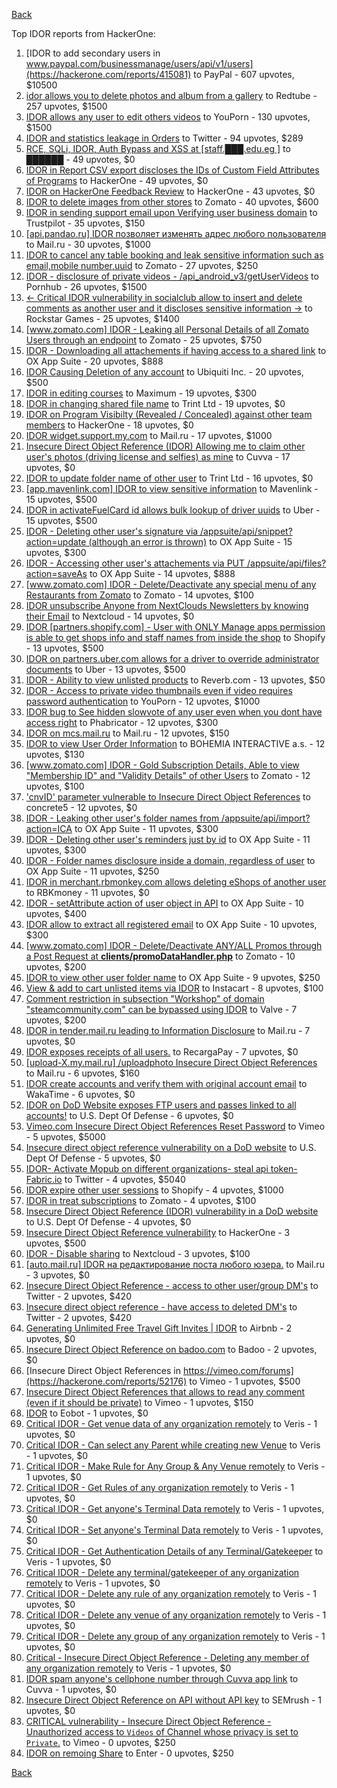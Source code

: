 [Back](../README.md)

Top IDOR reports from HackerOne:

1. [IDOR to add secondary users in www.paypal.com/businessmanage/users/api/v1/users](https://hackerone.com/reports/415081) to PayPal - 607 upvotes, $10500
2. [idor allows you to delete photos and album from a gallery](https://hackerone.com/reports/380410) to Redtube - 257 upvotes, $1500
3. [IDOR allows any user to edit others videos](https://hackerone.com/reports/681473) to YouPorn - 130 upvotes, $1500
4. [IDOR and statistics leakage in Orders](https://hackerone.com/reports/544329) to Twitter - 94 upvotes, $289
5. [RCE, SQLi, IDOR, Auth Bypass and XSS at [staff.███.edu.eg ]](https://hackerone.com/reports/404874) to ██████ - 49 upvotes, $0
6. [IDOR in Report CSV export discloses the IDs of Custom Field Attributes of Programs](https://hackerone.com/reports/510759) to HackerOne - 49 upvotes, $0
7. [IDOR on HackerOne Feedback Review](https://hackerone.com/reports/262661) to HackerOne - 43 upvotes, $0
8. [IDOR to delete images from other stores](https://hackerone.com/reports/404797) to Zomato - 40 upvotes, $600
9. [IDOR in sending support email upon Verifying user business domain](https://hackerone.com/reports/592090) to Trustpilot - 35 upvotes, $150
10. [[api.pandao.ru] IDOR позволяет изменять адрес любого пользователя](https://hackerone.com/reports/484339) to Mail.ru - 30 upvotes, $1000
11. [IDOR to cancel any table booking and leak sensitive information such as email,mobile number,uuid](https://hackerone.com/reports/265258) to Zomato - 27 upvotes, $250
12. [IDOR - disclosure of private videos - /api_android_v3/getUserVideos](https://hackerone.com/reports/186279) to Pornhub - 26 upvotes, $1500
13. [&lt;- Critical IDOR vulnerability in socialclub allow to insert and delete comments as another user and it discloses sensitive information -&gt;](https://hackerone.com/reports/204292) to Rockstar Games - 25 upvotes, $1400
14. [[www.zomato.com] IDOR - Leaking all Personal Details of all Zomato Users through an endpoint](https://hackerone.com/reports/269937) to Zomato - 25 upvotes, $750
15. [IDOR - Downloading all attachements if having access to a shared link](https://hackerone.com/reports/194790) to OX App Suite - 20 upvotes, $888
16. [IDOR Causing Deletion of any account](https://hackerone.com/reports/156537) to Ubiquiti Inc. - 20 upvotes, $500
17. [IDOR in editing courses](https://hackerone.com/reports/227522) to Maximum - 19 upvotes, $300
18. [IDOR in changing shared file name](https://hackerone.com/reports/547663) to Trint Ltd - 19 upvotes, $0
19. [IDOR on Program Visibilty (Revealed / Concealed) against other team members](https://hackerone.com/reports/291721) to HackerOne - 18 upvotes, $0
20. [IDOR widget.support.my.com](https://hackerone.com/reports/328337) to Mail.ru - 17 upvotes, $1000
21. [Insecure Direct Object Reference (IDOR) Allowing me to claim other user's photos (driving license and selfies) as mine](https://hackerone.com/reports/268167) to Cuvva - 17 upvotes, $0
22. [IDOR to update folder name of other user](https://hackerone.com/reports/587687) to Trint Ltd - 16 upvotes, $0
23. [[app.mavenlink.com] IDOR to view sensitive information](https://hackerone.com/reports/283419) to Mavenlink - 15 upvotes, $500
24. [IDOR in activateFuelCard id allows bulk lookup of driver uuids](https://hackerone.com/reports/254151) to Uber - 15 upvotes, $500
25. [IDOR - Deleting other user's signature via /appsuite/api/snippet?action=update (although an error is thrown)](https://hackerone.com/reports/199321) to OX App Suite - 15 upvotes, $300
26. [IDOR - Accessing other user's attachements via PUT /appsuite/api/files?action=saveAs](https://hackerone.com/reports/204984) to OX App Suite - 14 upvotes, $888
27. [[www.zomato.com] IDOR - Delete/Deactivate any special menu of any Restaurants from Zomato](https://hackerone.com/reports/264919) to Zomato - 14 upvotes, $100
28. [IDOR unsubscribe Anyone from NextClouds Newsletters by knowing their Email](https://hackerone.com/reports/230328) to Nextcloud - 14 upvotes, $0
29. [IDOR [partners.shopify.com] - User with ONLY Manage apps permission is able to get shops info and staff names from inside the shop](https://hackerone.com/reports/243943) to Shopify - 13 upvotes, $500
30. [IDOR on partners.uber.com allows for a driver to override administrator documents](https://hackerone.com/reports/194594) to Uber - 13 upvotes, $500
31. [IDOR - Ability to view unlisted products](https://hackerone.com/reports/172545) to Reverb.com - 13 upvotes, $50
32. [IDOR - Access to private video thumbnails even if video requires password authentication](https://hackerone.com/reports/197114) to YouPorn - 12 upvotes, $1000
33. [IDOR bug to See hidden slowvote of any user even when you dont have access right](https://hackerone.com/reports/661978) to Phabricator - 12 upvotes, $300
34. [IDOR on mcs.mail.ru](https://hackerone.com/reports/312555) to Mail.ru - 12 upvotes, $150
35. [IDOR to view User Order Information](https://hackerone.com/reports/287789) to BOHEMIA INTERACTIVE a.s. - 12 upvotes, $130
36. [[www.zomato.com] IDOR - Gold Subscription Details, Able to view "Membership ID" and "Validity Details" of other Users](https://hackerone.com/reports/344145) to Zomato - 12 upvotes, $100
37. ['cnvID' parameter vulnerable to Insecure Direct Object References](https://hackerone.com/reports/265284) to concrete5 - 12 upvotes, $0
38. [IDOR - Leaking other user's folder names from /appsuite/api/import?action=ICA](https://hackerone.com/reports/199281) to OX App Suite - 11 upvotes, $300
39. [IDOR - Deleting other user's reminders just by id](https://hackerone.com/reports/198969) to OX App Suite - 11 upvotes, $300
40. [IDOR - Folder names disclosure inside a domain, regardless of user](https://hackerone.com/reports/194574) to OX App Suite - 11 upvotes, $250
41. [IDOR in merchant.rbmonkey.com allows deleting eShops of another user](https://hackerone.com/reports/281296) to RBKmoney - 11 upvotes, $0
42. [IDOR - setAttribute action of user object in API](https://hackerone.com/reports/285432) to OX App Suite - 10 upvotes, $400
43. [IDOR allow to extract all registered email](https://hackerone.com/reports/302485) to OX App Suite - 10 upvotes, $300
44. [[www.zomato.com] IDOR - Delete/Deactivate ANY/ALL Promos through a Post Request at **clients/promoDataHandler.php**](https://hackerone.com/reports/264754) to Zomato - 10 upvotes, $200
45. [IDOR to view other user folder name](https://hackerone.com/reports/333767) to OX App Suite - 9 upvotes, $250
46. [View &amp; add to cart unlisted items via IDOR](https://hackerone.com/reports/344284) to Instacart - 8 upvotes, $100
47. [Comment restriction in subsection "Workshop" of domain "steamcommunity.com" can be bypassed using IDOR](https://hackerone.com/reports/365504) to Valve - 7 upvotes, $200
48. [IDOR in tender.mail.ru leading to Information Disclosure](https://hackerone.com/reports/226640) to Mail.ru - 7 upvotes, $0
49. [IDOR exposes receipts of all users.](https://hackerone.com/reports/283407) to RecargaPay - 7 upvotes, $0
50. [[upload-X.my.mail.ru] /uploadphoto Insecure Direct Object References](https://hackerone.com/reports/140548) to Mail.ru - 6 upvotes, $160
51. [IDOR create accounts and verify them with original account email](https://hackerone.com/reports/244636) to WakaTime - 6 upvotes, $0
52. [IDOR on DoD Website exposes FTP users and passes linked to all accounts!](https://hackerone.com/reports/228383) to U.S. Dept Of Defense - 6 upvotes, $0
53. [Vimeo.com Insecure Direct Object References Reset Password](https://hackerone.com/reports/42587) to Vimeo - 5 upvotes, $5000
54. [Insecure direct object reference vulnerability on a DoD website](https://hackerone.com/reports/184933) to U.S. Dept Of Defense - 5 upvotes, $0
55. [IDOR- Activate Mopub on different organizations- steal api token- Fabric.io](https://hackerone.com/reports/95552) to Twitter - 4 upvotes, $5040
56. [IDOR expire other user sessions](https://hackerone.com/reports/56511) to Shopify - 4 upvotes, $1000
57. [IDOR in treat subscriptions](https://hackerone.com/reports/313050) to Zomato - 4 upvotes, $100
58. [Insecure Direct Object Reference (IDOR) vulnerability in a DoD website](https://hackerone.com/reports/207099) to U.S. Dept Of Defense - 4 upvotes, $0
59. [Insecure Direct Object Reference vulnerability](https://hackerone.com/reports/46397) to HackerOne - 3 upvotes, $500
60. [IDOR - Disable sharing](https://hackerone.com/reports/153905) to Nextcloud - 3 upvotes, $100
61. [[auto.mail.ru] IDOR на редактирование поста любого юзера.](https://hackerone.com/reports/651966) to Mail.ru - 3 upvotes, $0
62. [Insecure Direct Object Reference - access to other user/group DM's](https://hackerone.com/reports/53858) to Twitter - 2 upvotes, $420
63. [Insecure direct object reference - have access to deleted DM's](https://hackerone.com/reports/52646) to Twitter - 2 upvotes, $420
64. [Generating Unlimited Free Travel Gift Invites | IDOR](https://hackerone.com/reports/49499) to Airbnb - 2 upvotes, $0
65. [Insecure Direct Object Reference on badoo.com](https://hackerone.com/reports/126861) to Badoo - 2 upvotes, $0
66. [Insecure Direct Object References in https://vimeo.com/forums](https://hackerone.com/reports/52176) to Vimeo - 1 upvotes, $500
67. [Insecure Direct Object References that allows to read any comment (even if it should be private)](https://hackerone.com/reports/52181) to Vimeo - 1 upvotes, $150
68. [IDOR](https://hackerone.com/reports/34728) to Eobot - 1 upvotes, $0
69. [Critical IDOR - Get venue data of any organization remotely](https://hackerone.com/reports/120305) to Veris - 1 upvotes, $0
70. [Critical IDOR - Can select any Parent while creating new Venue](https://hackerone.com/reports/120312) to Veris - 1 upvotes, $0
71. [Critical IDOR - Make Rule for Any Group &amp; Any Venue remotely](https://hackerone.com/reports/120318) to Veris - 1 upvotes, $0
72. [Critical IDOR - Get Rules of any organization remotely](https://hackerone.com/reports/120314) to Veris - 1 upvotes, $0
73. [Critical IDOR - Get anyone's Terminal Data remotely](https://hackerone.com/reports/120289) to Veris - 1 upvotes, $0
74. [Critical IDOR - Set anyone's Terminal Data remotely](https://hackerone.com/reports/120291) to Veris - 1 upvotes, $0
75. [Critical IDOR - Get Authentication Details of any Terminal/Gatekeeper](https://hackerone.com/reports/120293) to Veris - 1 upvotes, $0
76. [Critical IDOR - Delete any terminal/gatekeeper of any organization remotely](https://hackerone.com/reports/120288) to Veris - 1 upvotes, $0
77. [Critical IDOR - Delete any rule of any organization remotely](https://hackerone.com/reports/120126) to Veris - 1 upvotes, $0
78. [Critical IDOR - Delete any venue of any organization remotely](https://hackerone.com/reports/120123) to Veris - 1 upvotes, $0
79. [Critical IDOR - Delete any group of any organization remotely](https://hackerone.com/reports/120121) to Veris - 1 upvotes, $0
80. [Critical - Insecure Direct Object Reference - Deleting any member of any organization remotely](https://hackerone.com/reports/120115) to Veris - 1 upvotes, $0
81. [IDOR spam anyone's cellphone number through Cuvva app link](https://hackerone.com/reports/232562) to Cuvva - 1 upvotes, $0
82. [Insecure Direct Object Reference on API without API key](https://hackerone.com/reports/284963) to SEMrush - 1 upvotes, $0
83. [CRITICAL vulnerability - Insecure Direct Object Reference - Unauthorized access to `Videos` of Channel whose privacy is set to `Private`.](https://hackerone.com/reports/45960) to Vimeo - 0 upvotes, $250
84. [IDOR on remoing Share](https://hackerone.com/reports/85720) to Enter - 0 upvotes, $250


[Back](../README.md)